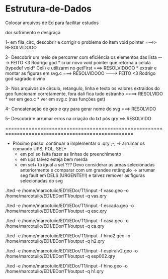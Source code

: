 # Estrutura-de-Dados
Colocar arquivos de Ed para facilitar estudos

dor sofrimento e desgraça

1- em fila_circ, descobrir e corrigir o problema do Item void pointer ===>> RESOLVIDOOO

2- Descobrir um meio de percorrer com eficiência os elementos das lista ---> FEITO <3 Rodrigo god 
    * criar novo void pointer que retorna a celula (typedef void* Cell) 
    e utilizarm no getFirst ===> RESOLVIDOOO
    * extrair e montar as figuras em svg.c ===> RESOLVIDOOO
    ---> FEITO <3 Rodrigo god sagrado divino

3- Nos arquivos de circulo, retangulo, linha e texto os valores extraidos do geo funcionam corretamente, fora dali fica tudo estranho  ====> RESOLVIDO
    * ver em geo.c
    * ver em svg.c (nas funções get)

4- Concatenação de geo e qry para gerar nome do svg ===> RESOLVIDO

5- Descobrir e arrumar erros na criação do txt pós qry ==> RESOLVIDO

==================================================================================================

 * Próximo passo: continuar a implementar o .qry ;-;
    -> arrumar os comando UPS, POL, SEL+
      * em pol so falta fazer as linhas de preenchimento
      * em ups talvez esteja bem merda
      * em sel+ ta igual a sel ??? Devo considerar as areas selecionadas anteriormente e comparar com um grandee retângulo
    -> arrumar seg fault em DELS (URGENTE!!!) e talvez remover as figuras selecionadas do svg

./ted -e /home/marcotuiio/ED1/EDor/T1/input -f vaso.geo -o /home/marcotuiio/ED1/EDor/T1/output -q vas.qry

./ted -e /home/marcotuiio/ED1/EDor/T1/input -f escada.geo -o /home/marcotuiio/ED1/EDor/T1/output -q esc.qry

./ted -e /home/marcotuiio/ED1/EDor/T1/input -f casa.geo -o /home/marcotuiio/ED1/EDor/T1/output -q ca.qry

./ted -e /home/marcotuiio/ED1/EDor/T1/input -f hino2.geo -o /home/marcotuiio/ED1/EDor/T1/output -q h2.qry

./ted -e /home/marcotuiio/ED1/EDor/T1/input -f espiralv2.geo -o /home/marcotuiio/ED1/EDor/T1/output -q esp002.qry

./ted -e /home/marcotuiio/ED1/EDor/T1/input -f hino.geo -o /home/marcotuiio/ED1/EDor/T1/output -q h1.qry